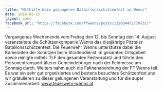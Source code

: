 ```yaml
---
title: "Mithilfe beim gelungenen Bataillonsschützenfest in Wenns"
date: 2016-08-15
layout: post
facebook_url: "https://facebook.com/ffwenns/posts/1190344727707317"
---
```


Vergangenes Wochenende vom Freitag den 12. bis Sonntag den 14. August veranstaltete die Schützenkompanie Wenns das diesjährige Pitztaler Bataillonsschützenfest. Die Feuerwehr Wenns unterstütze dabei die Kameraden der Schützen beim Straßendienst im gesamten Ortsgebiet sowie reinigte mittels TLF den gesamten Festvorplatz und führte den Personentransport älterer Gemeindebürger nach der Feldmesse am Sonntag durch. Weiters nahm auch die Fahnenabordnung der FF Wenns teil. Es war ein sehr gut organisiertes und bestens besuchtes Schützenfest und wir gratulieren zu dieser gelungenen Veranstaltung und für die super Zusammenarbeit. www.feuerwehr-wenns.at